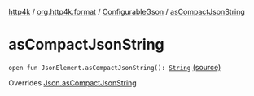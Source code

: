 [http4k](../../index.md) / [org.http4k.format](../index.md) / [ConfigurableGson](index.md) / [asCompactJsonString](./as-compact-json-string.md)

# asCompactJsonString

`open fun JsonElement.asCompactJsonString(): `[`String`](https://kotlinlang.org/api/latest/jvm/stdlib/kotlin/-string/index.html) [(source)](https://github.com/http4k/http4k/blob/master/http4k-format-gson/src/main/kotlin/org/http4k/format/Gson.kt#L73)

Overrides [Json.asCompactJsonString](../-json/as-compact-json-string.md)

